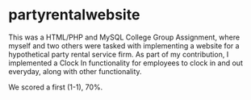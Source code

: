 # partyrentalwebsite
This was a HTML/PHP and MySQL College Group Assignment, where myself and two others were tasked with implementing a website for a hypothetical party rental service firm. As part of my contribution, I implemented a Clock In functionality for employees to clock in and out everyday, along with other functionality.

We scored a first (1-1), 70%.
